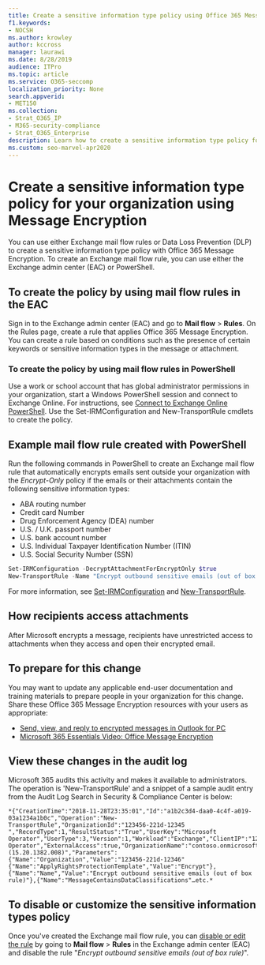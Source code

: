 ```yaml
---
title: Create a sensitive information type policy using Office 365 Message Encryption
f1.keywords:
- NOCSH
ms.author: krowley
author: kccross
manager: laurawi
ms.date: 8/28/2019
audience: ITPro
ms.topic: article
ms.service: O365-seccomp
localization_priority: None
search.appverid:
- MET150
ms.collection: 
- Strat_O365_IP
- M365-security-compliance
- Strat_O365_Enterprise
description: Learn how to create a sensitive information type policy for your organization using Office 365 Message Encryption.
ms.custom: seo-marvel-apr2020
---
```


# Create a sensitive information type policy for your organization using Message Encryption

You can use either Exchange mail flow rules or Data Loss Prevention (DLP) to create a sensitive information type policy with Office 365 Message Encryption. To create an Exchange mail flow rule, you can use either the Exchange admin center (EAC) or PowerShell.

## To create the policy by using mail flow rules in the EAC

Sign in to the Exchange admin center (EAC) and go to **Mail flow** > **Rules**. On the Rules page, create a rule that applies Office 365 Message Encryption. You can create a rule based on conditions such as the presence of certain keywords or sensitive information types in the message or attachment.

### To create the policy by using mail flow rules in PowerShell

Use a work or school account that has global administrator permissions in your organization, start a Windows PowerShell session and connect to Exchange Online. For instructions, see [Connect to Exchange Online PowerShell](https://aka.ms/exopowershell). Use the Set-IRMConfiguration and New-TransportRule cmdlets to create the policy.

## Example mail flow rule created with PowerShell

Run the following commands in PowerShell to create an Exchange mail flow rule that automatically encrypts emails sent outside your organization with the *Encrypt-Only* policy if the emails or their attachments contain the following sensitive information types:

- ABA routing number
- Credit card Number
- Drug Enforcement Agency (DEA) number
- U.S. / U.K. passport number
- U.S. bank account number
- U.S. Individual Taxpayer Identification Number (ITIN)
- U.S. Social Security Number (SSN)

```powershell
Set-IRMConfiguration -DecryptAttachmentForEncryptOnly $true
New-TransportRule -Name "Encrypt outbound sensitive emails (out of box rule)" -SentToScope  NotInOrganization  -ApplyRightsProtectionTemplate "Encrypt" -MessageContainsDataClassifications @(@{Name="ABA Routing Number"; minCount="1"},@{Name="Credit Card Number"; minCount="1"},@{Name="Drug Enforcement Agency (DEA) Number"; minCount="1"},@{Name="U.S. / U.K. Passport Number"; minCount="1"},@{Name="U.S. Bank Account Number"; minCount="1"},@{Name="U.S. Individual Taxpayer Identification Number (ITIN)"; minCount="1"},@{Name="U.S. Social Security Number (SSN)"; minCount="1"}) -SenderNotificationType "NotifyOnly"
```

For more information, see [Set-IRMConfiguration](https://docs.microsoft.com/powershell/module/exchange/set-irmconfiguration) and [New-TransportRule](https://docs.microsoft.com/powershell/module/exchange/new-transportrule).

## How recipients access attachments

After Microsoft encrypts a message, recipients have unrestricted access to attachments when they access and open their encrypted email.

## To prepare for this change

You may want to update any applicable end-user documentation and training materials to prepare people in your organization for this change. Share these Office 365 Message Encryption resources with your users as appropriate:

- [Send, view, and reply to encrypted messages in Outlook for PC](https://support.microsoft.com/en-us/office/send-view-and-reply-to-encrypted-messages-in-outlook-for-pc-eaa43495-9bbb-4fca-922a-df90dee51980)
- [Microsoft 365 Essentials Video: Office Message Encryption](https://youtu.be/CQR0cG_iEUc)

## View these changes in the audit log

Microsoft 365 audits this activity and makes it available to administrators. The operation is 'New-TransportRule' and a snippet of a sample audit entry from the Audit Log Search in Security & Compliance Center is below:

```text
*{"CreationTime":"2018-11-28T23:35:01","Id":"a1b2c3d4-daa0-4c4f-a019-03a1234a1b0c","Operation":"New-TransportRule","OrganizationId":"123456-221d-12345 ","RecordType":1,"ResultStatus":"True","UserKey":"Microsoft Operator","UserType":3,"Version":1,"Workload":"Exchange","ClientIP":"123.456.147.68:17584","ObjectId":"","UserId":"Microsoft Operator","ExternalAccess":true,"OrganizationName":"contoso.onmicrosoft.com","OriginatingServer":"CY4PR13MBXXXX (15.20.1382.008)","Parameters": {"Name":"Organization","Value":"123456-221d-12346"{"Name":"ApplyRightsProtectionTemplate","Value":"Encrypt"},{"Name":"Name","Value":"Encrypt outbound sensitive emails (out of box rule)"},{"Name":"MessageContainsDataClassifications"…etc.*
```

## To disable or customize the sensitive information types policy

Once you've created the Exchange mail flow rule, you can [disable or edit the rule](https://docs.microsoft.com/exchange/security-and-compliance/mail-flow-rules/manage-mail-flow-rules#enable-or-disable-a-mail-flow-rule) by going to **Mail flow** > **Rules** in the Exchange admin center (EAC) and disable the rule "*Encrypt outbound sensitive emails (out of box rule)*".
